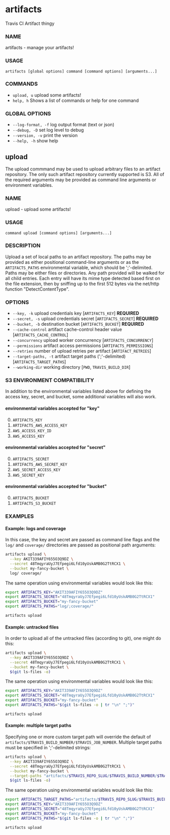 artifacts
=========

Travis CI Artifact thingy


### NAME
artifacts - manage your artifacts!

### USAGE
`artifacts [global options] command [command options] [arguments...]`

### COMMANDS
* `upload, u`  upload some artifacts!
* `help, h`  Shows a list of commands or help for one command

### GLOBAL OPTIONS
* `--log-format, -f`     log output format (text or json)
* `--debug, -D`        set log level to debug
* `--version, -v`    print the version
* `--help, -h`        show help

## upload

The upload commmand may be used to upload arbitrary files to an artifact
repository.  The only such artifact repository currently supported is
S3.  All of the required arguments may be provided as command line
arguments or environment variables.


### NAME
upload - upload some artifacts!

### USAGE
`command upload [command options] [arguments...]`

### DESCRIPTION
Upload a set of local paths to an artifact repository.  The paths may be
provided as either positional command-line arguments or as the `ARTIFACTS_PATHS`
environmental variable, which should be ';'-delimited.
Paths may be either files or directories.  Any path provided will be walked for
all child entries.  Each entry will have its mime type detected based first on
the file extension, then by sniffing up to the first 512 bytes via the net/http
function "DetectContentType".

### OPTIONS
* `--key, -k`         upload credentials key [`ARTIFACTS_KEY`] **REQUIRED**
* `--secret, -s`     upload credentials secret [`ARTIFACTS_SECRET`] **REQUIRED**
* `--bucket, -b`     destination bucket [`ARTIFACTS_BUCKET`] **REQUIRED**
* `--cache-control`     artifact cache-control header value [`ARTIFACTS_CACHE_CONTROL`]
* `--concurrency`     upload worker concurrency [`ARTIFACTS_CONCURRENCY`]
* `--permissions`     artifact access permissions [`ARTIFACTS_PERMISSIONS`]
* `--retries`         number of upload retries per artifact [`ARTIFACT_RETRIES`]
* `--target-paths, -t`     artifact target paths (';'-delimited) [`ARTIFACTS_TARGET_PATHS`]
* `--working-dir`     working directory [`PWD`, `TRAVIS_BUILD_DIR`]

### S3 ENVIRONMENT COMPATIBILITY

In addition to the environmental variables listed above for defining the
access key, secret, and bucket, some additional variables will also work.

#### environmental variables accepted for "key"

0. `ARTIFACTS_KEY`
0. `ARTIFACTS_AWS_ACCESS_KEY`
0. `AWS_ACCESS_KEY_ID`
0. `AWS_ACCESS_KEY`

#### environmental variables accepted for "secret"

0. `ARTIFACTS_SECRET`
0. `ARTIFACTS_AWS_SECRET_KEY`
0. `AWS_SECRET_ACCESS_KEY`
0. `AWS_SECRET_KEY`

#### environmental variables accepted for "bucket"

0. `ARTIFACTS_BUCKET`
0. `ARTIFACTS_S3_BUCKET`


### EXAMPLES

#### Example: logs and coverage

In this case, the key and secret are passed as command line flags and
the `log/` and `coverage/` directories are passed as positional path
arguments:

``` bash
artifacts upload \
  --key AKIT339AFIY655O3Q9DZ \
  --secret 48TmqyraUyJ7Efpegi6Lfd10yUskAMB0G2TtRCX1 \
  --bucket my-fancy-bucket \
  log/ coverage/
```

The same operation using environmental variables would look like this:

``` bash
export ARTIFACTS_KEY="AKIT339AFIY655O3Q9DZ"
export ARTIFACTS_SECRET="48TmqyraUyJ7Efpegi6Lfd10yUskAMB0G2TtRCX1"
export ARTIFACTS_BUCKET="my-fancy-bucket"
export ARTIFACTS_PATHS="log/;coverage/"

artifacts upload
```

#### Example: untracked files

In order to upload all of the untracked files (according to git), one
might do this:

``` bash
artifacts upload \
  --key AKIT339AFIY655O3Q9DZ \
  --secret 48TmqyraUyJ7Efpegi6Lfd10yUskAMB0G2TtRCX1 \
  --bucket my-fancy-bucket \
  $(git ls-files -o)
```

The same operation using environmental variables would look like this:

``` bash
export ARTIFACTS_KEY="AKIT339AFIY655O3Q9DZ"
export ARTIFACTS_SECRET="48TmqyraUyJ7Efpegi6Lfd10yUskAMB0G2TtRCX1"
export ARTIFACTS_BUCKET="my-fancy-bucket"
export ARTIFACTS_PATHS="$(git ls-files -o | tr "\n" ";")"

artifacts upload
```

#### Example: multiple target paths

Specifying one or more custom target path will override the default of
`artifacts/$TRAVIS_BUILD_NUMBER/$TRAVIS_JOB_NUMBER`.  Multiple target paths
must be specified in ';'-delimited strings:

``` bash
artifacts upload \
  --key AKIT339AFIY655O3Q9DZ \
  --secret 48TmqyraUyJ7Efpegi6Lfd10yUskAMB0G2TtRCX1 \
  --bucket my-fancy-bucket \
  --target-paths "artifacts/$TRAVIS_REPO_SLUG/$TRAVIS_BUILD_NUMBER/$TRAVIS_JOB_NUMBER;artifacts/$TRAVIS_REPO_SLUG/$TRAVIS_COMMIT" \
  $(git ls-files -o)
```

The same operation using environmental variables would look like this:

``` bash
export ARTIFACTS_TARGET_PATHS="artifacts/$TRAVIS_REPO_SLUG/$TRAVIS_BUILD_NUMBER/$TRAVIS_JOB_NUMBER;artifacts/$TRAVIS_REPO_SLUG/$TRAVIS_COMMIT"
export ARTIFACTS_KEY="AKIT339AFIY655O3Q9DZ"
export ARTIFACTS_SECRET="48TmqyraUyJ7Efpegi6Lfd10yUskAMB0G2TtRCX1"
export ARTIFACTS_BUCKET="my-fancy-bucket"
export ARTIFACTS_PATHS="$(git ls-files -o | tr "\n" ";")"

artifacts upload
```
